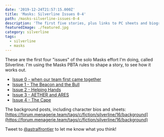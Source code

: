 ```yaml
---
date: '2019-12-24T21:57:15.000Z'
title: 'Masks: Silverline Issues 0-4'
path: /masks-silverline-issues-0-4
description: 'The first five stories, plus links to PC sheets and biographies'
featuredImage: ./featured.jpg
category: silverline
tags:
  - silverline
  - masks
---
```

    


These are the first four "issues" of the solo Masks effort I'm doing, called Silverline. I'm using the Masks PBTA rules to shape a story, to see how it works out.

* [Issue 0 - when our team first came together](https://forum.menagerie.team/t/issue-0-when-our-team-first-came-together/778?u=garrett)
* [Issue 1 - The Beacon and the Bull](https://forum.menagerie.team/t/issue-1-the-beacon-and-the-bull/783)
* [Issue 2 - Helping Hands](https://forum.menagerie.team/t/issue-2-helping-hands/788)
* [Issue 3 - AETHER and ARES](https://forum.menagerie.team/t/issue-3-aether-and-ares/796)
* [Issue 4 - The Cape](https://forum.menagerie.team/t/issue-4-the-cape/798)

The background posts, including character bios and sheets: [https://forum.menagerie.team/tags/c/fiction/silverline/16/background](https://forum.menagerie.team/tags/c/fiction/silverline/16/background)

Tweet to [@astralfrontier](https://twitter.com/astralfrontier) to let me know what you think!


    